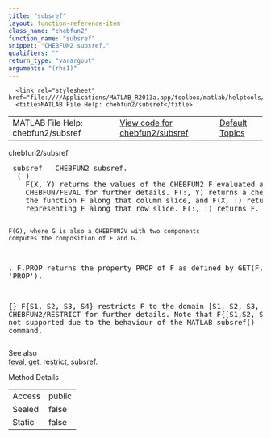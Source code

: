 ```yaml
---
title: "subsref"
layout: function-reference-item
class_name: "chebfun2"
function_name: "subsref"
snippet: "CHEBFUN2 subsref."
qualifiers: ""
return_type: "varargout"
arguments: "(rhs1)"
---
```


<html>
   <head>
      <meta http-equiv="Content-Type" content="text/html; charset=utf-8">
   
      <link rel="stylesheet" href="file:////Applications/MATLAB_R2013a.app/toolbox/matlab/helptools/private/helpwin.css">
      <title>MATLAB File Help: chebfun2/subsref</title>
   </head>
   <body>
      <!--Single-page help-->
      <table border="0" cellspacing="0" width="100%">
         <tr class="subheader">
            <td class="headertitle">MATLAB File Help: chebfun2/subsref</td>
            <td class="subheader-left"><a href="matlab:edit chebfun2/subsref">View code for chebfun2/subsref</a></td>
            <td class="subheader-right"><a href="matlab:helpwin">Default Topics</a></td>
         </tr>
      </table>
      <div class="title">chebfun2/subsref</div>
      <div class="helptext"><pre><!--helptext --> <span class="helptopic">subsref</span>   CHEBFUN2 subsref.
  ( )
    F(X, Y) returns the values of the CHEBFUN2 F evaluated at (X,Y). See
    CHEBFUN/FEVAL for further details. F(:, Y) returns a chebfun representing
    the function F along that column slice, and F(X, :) returns a chebfun
    representing F along that row slice. F(:, :) returns F.
 
    F(G), where G is also a CHEBFUN2V with two components 
    computes the composition of F and G.
 
  .
    F.PROP returns the property PROP of F as defined by GET(F, 'PROP').
 
  {}
    F{S1, S2, S3, S4} restricts F to the domain [S1, S2, S3, S4]. See
    CHEBFUN2/RESTRICT for further details. Note that F{[S1,S2, S3, S4]} is not
    supported due to the behaviour of the MATLAB subsref() command.</pre></div><!--after help --><!--seeAlso--><div class="footerlinktitle">See also</div><div class="footerlink"> <a href="matlab:helpwin chebfun2/feval">feval</a>, <a href="matlab:helpwin chebfun2/get">get</a>, <a href="matlab:helpwin chebfun2/restrict">restrict</a>, <a href="matlab:helpwin subsref">subsref</a>.
</div>
      <!--Method-->
      <div class="sectiontitle">Method Details</div>
      <table class="class-details">
         <tr>
            <td class="class-detail-label">Access</td>
            <td>public</td>
         </tr>
         <tr>
            <td class="class-detail-label">Sealed</td>
            <td>false</td>
         </tr>
         <tr>
            <td class="class-detail-label">Static</td>
            <td>false</td>
         </tr>
      </table>
   </body>
</html>
